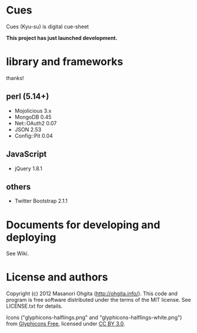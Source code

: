 Cues
====

Cues (Kyu-su) is digital cue-sheet

__This project has just launched development.__

# library and frameworks

thanks!

## perl (5.14+)

* Mojolicious		3.x
* MongoDB			0.45
* Net::OAuth2		0.07
* JSON				2.53
* Config::Pit		0.04

## JavaScript

* jQuery			1.8.1 

## others

* Twitter Bootstrap	2.1.1

# Documents for developing and deploying

See Wiki. 

# License and authors

Copyright (c) 2012 Masanori Ohgita (http://ohgita.info/). This code and program is free software distributed under the terms of the MIT license. See LICENSE.txt for details.

Icons ("glyphicons-halflings.png" and "glyphicons-halflings-white.png") from [Glyphicons Free](http://glyphicons.com/), licensed under [CC BY 3.0](http://creativecommons.org/licenses/by/3.0/). 